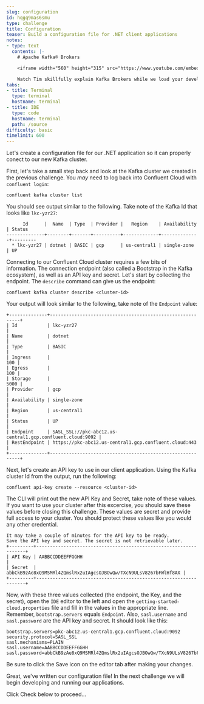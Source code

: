 ```yaml
---
slug: configuration
id: hqgq9mas6smu
type: challenge
title: Configuration
teaser: Build a configuration file for .NET client applications
notes:
- type: text
  contents: |-
    # Apache Kafka® Brokers

    <iframe width="560" height="315" src="https://www.youtube.com/embed/jHnyBSUVcOU" title="Apache Kafka Brokers" frameborder="0" allow="accelerometer; autoplay; clipboard-write; encrypted-media; gyroscope; picture-in-picture" allowfullscreen></iframe>

    Watch Tim skillfully explain Kafka Brokers while we load your development environment. When the environment is ready, a Start button will be available in the bottom right corner of the browser.
tabs:
- title: Terminal
  type: terminal
  hostname: terminal
- title: IDE
  type: code
  hostname: terminal
  path: /source
difficulty: basic
timelimit: 600
---
```


Let's create a configuration file for our .NET application so it can properly conect to our new Kafka cluster.

First, let's take a small step back and look at the Kafka cluster we created in the previous challenge. You _may_ need to log back into Confluent Cloud with `confluent login`:

```
confluent kafka cluster list
```

You should see output similar to the following. Take note of the Kafka Id that looks like `lkc-yzr27`:

```
      Id      |  Name  | Type  | Provider |   Region    | Availability | Status
--------------+--------+-------+----------+-------------+--------------+---------
  * lkc-yzr27 | dotnet | BASIC | gcp      | us-central1 | single-zone  | UP
```

Connecting to our Confluent Cloud cluster requires a few bits of information. The connection endpoint (also called a Bootstrap in the Kafka ecosystem), as well as an API key and secret. Let's start by collecting the endpoint. The `describe` command can give us the endpoint:

```
confluent kafka cluster describe <cluster-id>
```

Your output will look similar to the following, take note of the `Endpoint` value:
```
+--------------+-----------------------------------------------------------+
| Id           | lkc-yzr27                                                 |
| Name         | dotnet                                                    |
| Type         | BASIC                                                     |
| Ingress      |                                                       100 |
| Egress       |                                                       100 |
| Storage      |                                                      5000 |
| Provider     | gcp                                                       |
| Availability | single-zone                                               |
| Region       | us-central1                                               |
| Status       | UP                                                        |
| Endpoint     | SASL_SSL://pkc-abc12.us-central1.gcp.confluent.cloud:9092 |
| RestEndpoint | https://pkc-abc12.us-central1.gcp.confluent.cloud:443     |
+--------------+-----------------------------------------------------------+
```

Next, let's create an API key to use in our client application. Using the Kafka cluster Id from the output, run the following:

```
confluent api-key create --resource <cluster-id>
```

The CLI will print out the new API Key and Secret, take note of these values. If you want to use your cluster after this excercise, you should save these values before closing this challenge. These values are secret and provide full access to your cluster. You should protect these values like you would any other credential.

```
It may take a couple of minutes for the API key to be ready.
Save the API key and secret. The secret is not retrievable later.
+---------+------------------------------------------------------------------+
| API Key | AABBCCDDEEFFGGHH                                                 |
| Secret  | abbCkB9zAe8xQ9MSMRl4ZQmslRx2uIAgcsOJBOwQw/TXcN9ULsV8267bFWlHf8AX |
+---------+------------------------------------------------------------------+
```

Now, with these three values collected (the endpoint, the Key, and the secret), open the `IDE` editor to the left and open the `getting-started-cloud.properties` file and fill in the values in the appropriate line. Remember, `bootstrap.servers` equals `Endpoint`. Also, `sasl.username` and `sasl.password` are the API key and secret. It should look like this:

```
bootstrap.servers=pkc-abc12.us-central1.gcp.confluent.cloud:9092
security.protocol=SASL_SSL
sasl.mechanisms=PLAIN
sasl.username=AABBCCDDEEFFGGHH
sasl.password=abbCkB9zAe8xQ9MSMRl4ZQmslRx2uIAgcsOJBOwQw/TXcN9ULsV8267bFWlHf8AX
```

Be sure to click the Save icon on the editor tab after making your changes.

Great, we've written our configuration file! In the next challenge we will begin developing and running our applications.

Click Check below to proceed...
